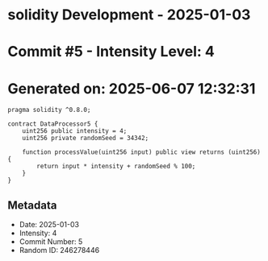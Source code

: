 ﻿# solidity Development - 2025-01-03
# Commit #5 - Intensity Level: 4
# Generated on: 2025-06-07 12:32:31
```solidity
pragma solidity ^0.8.0;

contract DataProcessor5 {
    uint256 public intensity = 4;
    uint256 private randomSeed = 34342;

    function processValue(uint256 input) public view returns (uint256) {
        return input * intensity + randomSeed % 100;
    }
}
```
## Metadata
- Date: 2025-01-03
- Intensity: 4
- Commit Number: 5
- Random ID: 246278446
